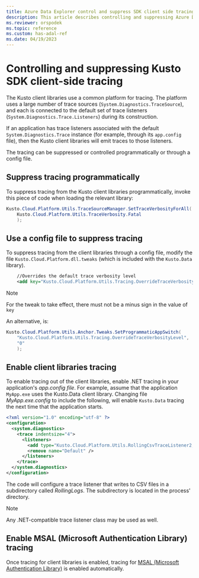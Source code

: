 ```yaml
---
title: Azure Data Explorer control and suppress SDK client side tracing - Azure Data Explorer
description: This article describes controlling and suppressing Azure Data Explorer SDK client-side tracing in Azure Data Explorer.
ms.reviewer: orspodek
ms.topic: reference
ms.custom: has-adal-ref
ms.date: 04/19/2023
---
```

# Controlling and suppressing Kusto SDK client-side tracing

The Kusto client libraries use a common platform for tracing. The platform uses a large number of trace sources (`System.Diagnostics.TraceSource`), and each is connected to the default set of trace listeners (`System.Diagnostics.Trace.Listeners`) during its construction.

If an application has trace listeners associated with the default `System.Diagnostics.Trace` instance
(for example, through its `app.config` file), then the Kusto client libraries will emit traces to those listeners.

The tracing can be suppressed or controlled programmatically or through a config file.

## Suppress tracing programmatically

To suppress tracing from the Kusto client libraries programmatically, invoke this piece of code when loading the relevant library:

```csharp
Kusto.Cloud.Platform.Utils.TraceSourceManager.SetTraceVerbosityForAll(
    Kusto.Cloud.Platform.Utils.TraceVerbosity.Fatal
    );
```

## Use a config file to suppress tracing

To suppress tracing from the client libraries through a config file, modify the file `Kusto.Cloud.Platform.dll.tweaks` (which is included with the `Kusto.Data` library).

```xml
    //Overrides the default trace verbosity level
    <add key="Kusto.Cloud.Platform.Utils.Tracing.OverrideTraceVerbosityLevel" value="0" />
```

> [!NOTE]
> For the tweak to take effect, there must not be a minus sign in the value of `key`

An alternative, is:

```csharp
Kusto.Cloud.Platform.Utils.Anchor.Tweaks.SetProgrammaticAppSwitch(
    "Kusto.Cloud.Platform.Utils.Tracing.OverrideTraceVerbosityLevel",
    "0"
    );
```

## Enable client libraries tracing

To enable tracing out of the client libraries, enable .NET tracing in your application's *app.config file*. For example, assume that the application `MyApp.exe` uses the Kusto.Data client library. Changing file *MyApp.exe.config* to include the following, will enable `Kusto.Data` tracing the next time that the application starts.

```xml
<?xml version="1.0" encoding="utf-8" ?>
<configuration>
  <system.diagnostics>
    <trace indentsize="4">
      <listeners>
        <add type="Kusto.Cloud.Platform.Utils.RollingCsvTraceListener2, Kusto.Cloud.Platform" name="RollingCsvTraceListener" initializeData="RollingLogs" />
        <remove name="Default" />
      </listeners>
    </trace>
  </system.diagnostics>
</configuration>
```

The code will configure a trace listener that writes to CSV files in a subdirectory called *RollingLogs*. The subdirectory is located in the process' directory.

> [!NOTE]
> Any .NET-compatible trace listener class may be used as well.

## Enable MSAL (Microsoft Authentication Library) tracing

Once tracing for client libraries is enabled, tracing for [MSAL (Microsoft Authentication Library)](/azure/active-directory/develop/msal-overview) is enabled automatically.
